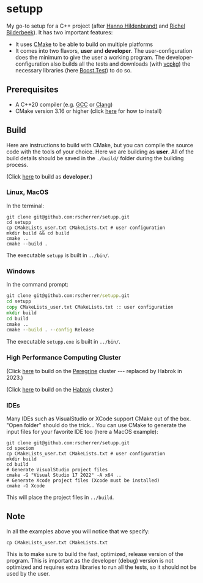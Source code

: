 # setupp

My go-to setup for a C++ project (after [Hanno Hildenbrandt](https://github.com/HHildenbrandt) and [Richel Bilderbeek](https://github.com/richelbilderbeek)). It has two important features:
* It uses [CMake](https://cmake.org) to be able to build on multiple platforms
* It comes into two flavors, **user** and **developer**. The user-configuration does the minimum to give the user a working program. The developer-configuration also builds all the tests and downloads (with [vcpkg](https://github.com/rscherrer/vcpkg)) the necessary libraries (here [Boost.Test](https://github.com/boostorg/test)) to do so.

## Prerequisites

* A C++20 compiler (e.g. [GCC](https://gcc.gnu.org) or [Clang](https://clang.llvm.org))
* CMake version 3.16 or higher (click [here](docs/CMAKE.md) for how to install)

## Build

Here are instructions to build with CMake, but you can compile the source code with the tools of your choice. Here we are building as **user**. All of the build details should be saved in the `./build/` folder during the building process.

(Click [here](docs/BUILD.md) to build as **developer**.)

### Linux, MacOS

In the terminal:

```shell
git clone git@github.com:rscherrer/setupp.git
cd setupp
cp CMakeLists_user.txt CMakeLists.txt # user configuration
mkdir build && cd build
cmake ..
cmake --build .
```

The executable `setupp` is built in `../bin/`.

### Windows

In the command prompt:

```cmd
git clone git@github.com:rscherrer/setupp.git
cd setupp
copy CMakeLists_user.txt CMakeLists.txt :: user configuration
mkdir build
cd build
cmake ..
cmake --build . --config Release
```

The executable `setupp.exe` is built in `../bin/`.

### High Performance Computing Cluster

(Click [here](docs/PEREGRINE.md) to build on the [Peregrine](https://www.rug.nl/society-business/centre-for-information-technology/research/services/hpc/facilities/peregrine-hpc-cluster?lang=en) cluster --- replaced by Habrok in 2023.)

(Click [here](docs/HABROK.md) to build on the [Habrok](https://www.rug.nl/society-business/centre-for-information-technology/research/services/hpc/facilities/peregrine-hpc-cluster?lang=en) cluster.)

### IDEs

Many IDEs such as VisualStudio or XCode support CMake out of the box. "Open folder" should do the trick...
You can use CMake to generate the input files for your favorite IDE too (here a MacOS example):

```shell
git clone git@github.com:rscherrer/setupp.git
cd speciom
cp CMakeLists_user.txt CMakeLists.txt # user configuration
mkdir build
cd build
# Generate VisualStudio project files
cmake -G "Visual Studio 17 2022" -A x64 ..
# Generate Xcode project files (Xcode must be installed)
cmake -G Xcode    
```

This will place the project files in `../build`.

## Note

In all the examples above you will notice that we specify:

```shell
cp CMakeLists_user.txt CMakeLists.txt
```

This is to make sure to build the fast, optimized, release version of the program. This is important as the developer (debug) version is not optimized and requires extra libraries to run all the tests, so it should not be used by the user.

